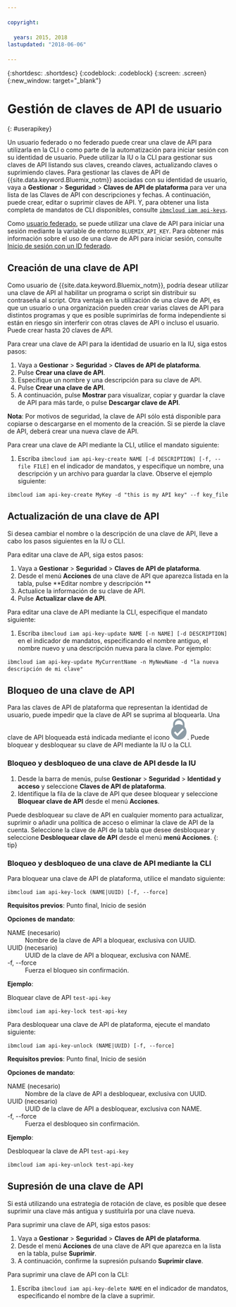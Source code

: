 ```yaml
---

copyright:

  years: 2015, 2018
lastupdated: "2018-06-06"

---
```


{:shortdesc: .shortdesc}
{:codeblock: .codeblock}
{:screen: .screen}
{:new_window: target="_blank"}

# Gestión de claves de API de usuario
{: #userapikey}

Un usuario federado o no federado puede crear una clave de API para utilizarla en la CLI o como parte de la automatización para iniciar sesión con su identidad de usuario. Puede utilizar la IU o la CLI para gestionar sus claves de API listando sus claves, creando claves, actualizando claves o suprimiendo claves. Para gestionar las claves de API de {{site.data.keyword.Bluemix_notm}} asociadas con su identidad de usuario, vaya a **Gestionar** &gt; **Seguridad** &gt; **Claves de API de plataforma** para ver una lista de las Claves de API con descripciones y fechas. A continuación, puede crear, editar o suprimir claves de API. Y, para obtener una lista completa de mandatos de CLI disponibles, consulte [`ibmcloud iam api-keys`](/docs/cli/reference/bluemix_cli/bx_cli.html#ibmcloud_iam).

Como [usuario federado](/docs/account/adminpublic.html#federatedid), se puede utilizar una clave de API para iniciar una sesión mediante la variable de entorno `BLUEMIX_API_KEY`. Para obtener más información sobre el uso de una clave de API para iniciar sesión, consulte [Inicio de sesión con un ID federado](/docs/cli/login_federated_id.html#federated_id).

## Creación de una clave de API

Como usuario de {{site.data.keyword.Bluemix_notm}}, podría desear utilizar una clave de API al habilitar un programa o script sin distribuir su contraseña al script. Otra ventaja en la utilización de una clave de API, es que un usuario o una organización pueden crear varias claves de API para distintos programas y que es posible suprimirlas de forma independiente si están en riesgo sin interferir con otras claves de API o incluso el usuario. Puede crear hasta 20 claves de API.

Para crear una clave de API para la identidad de usuario en la IU, siga estos pasos:

1. Vaya a **Gestionar** &gt; **Seguridad** &gt; **Claves de API de plataforma**.
2. Pulse **Crear una clave de API**.
3. Especifique un nombre y una descripción para su clave de API.
4. Pulse **Crear una clave de API**.
5. A continuación, pulse **Mostrar** para visualizar, copiar y guardar la clave de API para más tarde, o pulse **Descargar clave de API**.

**Nota**: Por motivos de seguridad, la clave de API sólo está disponible para copiarse o descargarse en el momento de la creación. Si se pierde la clave de API, deberá crear una nueva clave de API.

Para crear una clave de API mediante la CLI, utilice el mandato siguiente:

1. Escriba `ibmcloud iam api-key-create NAME [-d DESCRIPTION] [-f, --file FILE]` en el indicador de mandatos, y especifique un nombre, una descripción y un archivo para guardar la clave. Observe el ejemplo siguiente:

```
ibmcloud iam api-key-create MyKey -d "this is my API key" --f key_file
``` 


## Actualización de una clave de API

Si desea cambiar el nombre o la descripción de una clave de API, lleve a cabo los pasos siguientes en la IU o CLI.

Para editar una clave de API, siga estos pasos:

1. Vaya a **Gestionar** &gt; **Seguridad** &gt; **Claves de API de plataforma**.
2. Desde el menú **Acciones** de una clave de API que aparezca listada en la tabla, pulse **Editar nombre y descripción ** 
3. Actualice la información de su clave de API.
4. Pulse **Actualizar clave de API**.

Para editar una clave de API mediante la CLI, especifique el mandato siguiente:

1. Escriba `ibmcloud iam api-key-update NAME [-n NAME] [-d DESCRIPTION]` en el indicador de mandatos, especificando el nombre antiguo, el nombre nuevo y una descripción nueva para la clave. Por ejemplo:

```
ibmcloud iam api-key-update MyCurrentName -n MyNewName -d "la nueva descripción de mi clave"
```

## Bloqueo de una clave de API

Para las claves de API de plataforma que representan la identidad de usuario, puede impedir que la clave de API se suprima al bloquearla. Una clave de API bloqueada está indicada mediante el icono ![icono Bloqueado](images/locked.svg "Bloqueado"). Puede bloquear y desbloquear su clave de API mediante la IU o la CLI.

### Bloqueo y desbloqueo de una clave de API desde la IU

1. Desde la barra de menús, pulse **Gestionar** &gt; **Seguridad** &gt; **Identidad y acceso** y seleccione **Claves de API de plataforma**.
2. Identifique la fila de la clave de API que desee bloquear y seleccione **Bloquear clave de API** desde el menú **Acciones**.

Puede desbloquear su clave de API en cualquier momento para actualizar, suprimir o añadir una política de acceso o eliminar la clave de API de la cuenta. Seleccione la clave de API de la tabla que desee desbloquear y seleccione **Desbloquear clave de API** desde el menú **menú Acciones**.
{: tip}

### Bloqueo y desbloqueo de una clave de API mediante la CLI

Para bloquear una clave de API de plataforma, utilice el mandato siguiente:

```
ibmcloud iam api-key-lock (NAME|UUID) [-f, --force]
```

<strong>Requisitos previos</strong>: Punto final, Inicio de sesión

<strong>Opciones de mandato</strong>:
<dl>
<dt>NAME (necesario)</dt>
<dd>Nombre de la clave de API a bloquear, exclusiva con UUID.</dd>
<dt>UUID (necesario)</dt>
<dd>UUID de la clave de API a bloquear, exclusiva con NAME.</dd>
<dt>-f, --force</dt>
<dd>Fuerza el bloqueo sin confirmación.</dd>
</dl>

<strong>Ejemplo</strong>:

Bloquear clave de API `test-api-key`

```
ibmcloud iam api-key-lock test-api-key
```

Para desbloquear una clave de API de plataforma, ejecute el mandato siguiente:

```
ibmcloud iam api-key-unlock (NAME|UUID) [-f, --force]
```

<strong>Requisitos previos</strong>: Punto final, Inicio de sesión

<strong>Opciones de mandato</strong>:
<dl>
<dt>NAME (necesario)</dt>
<dd>Nombre de la clave de API a desbloquear, exclusiva con UUID.</dd>
<dt>UUID (necesario)</dt>
<dd>UUID de la clave de API a desbloquear, exclusiva con NAME.</dd>
<dt>-f, --force</dt>
<dd>Fuerza el desbloqueo sin confirmación.</dd>
</dl>

<strong>Ejemplo</strong>:

Desbloquear la clave de API `test-api-key`

```
ibmcloud iam api-key-unlock test-api-key
```


## Supresión de una clave de API

Si está utilizando una estrategia de rotación de clave, es posible que desee suprimir una clave más antigua y sustituirla por una clave nueva.

Para suprimir una clave de API, siga estos pasos: 

1. Vaya a **Gestionar** &gt; **Seguridad** &gt; **Claves de API de plataforma**.
2. Desde el menú **Acciones** de una clave de API que aparezca en la lista en la tabla, pulse **Suprimir**.
3. A continuación, confirme la supresión pulsando **Suprimir clave**.

Para suprimir una clave de API con la CLI:
1. Escriba `ibmcloud iam api-key-delete NAME` en el indicador de mandatos, especificando el nombre de la clave a suprimir.
